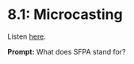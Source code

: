 # 8.1: Microcasting 

Listen [here](http://www.writingexcuses.com/2013/01/06/writing-excuses-8-1-microcasting/). 

**Prompt:** What does SFPA stand for?
